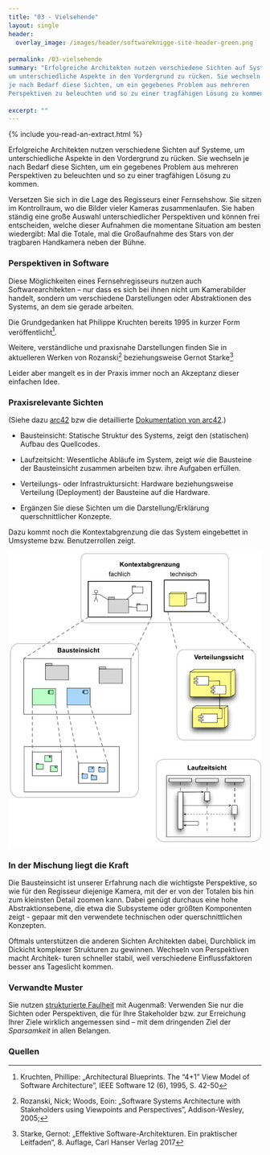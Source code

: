 ```yaml
---
title: "03 - Vielsehende"
layout: single
header:
  overlay_image: /images/header/softwareknigge-site-header-green.png

permalink: /03-vielsehende
summary: "Erfolgreiche Architekten nutzen verschiedene Sichten auf Systeme,
um unterschiedliche Aspekte in den Vordergrund zu rücken. Sie wechseln
je nach Bedarf diese Sichten, um ein gegebenes Problem aus mehreren
Perspektiven zu beleuchten und so zu einer tragfähigen Lösung zu kommen."

excerpt: ""
---
```

{% include you-read-an-extract.html %}

Erfolgreiche Architekten nutzen verschiedene Sichten auf Systeme,
um unterschiedliche Aspekte in den Vordergrund zu rücken. Sie wechseln
je nach Bedarf diese Sichten, um ein gegebenes Problem aus mehreren
Perspektiven zu beleuchten und so zu einer tragfähigen Lösung zu kommen.

Versetzen Sie sich in die Lage des Regisseurs einer Fernsehshow. Sie sitzen im Kontrollraum, wo die Bilder vieler Kameras zusammenlaufen. Sie haben ständig eine große Auswahl unterschiedlicher Perspektiven und können frei entscheiden, welche dieser Aufnahmen die momentane Situation am besten wiedergibt: Mal die Totale, mal die Großaufnahme des Stars von der tragbaren Handkamera neben der Bühne.

### Perspektiven in Software
Diese Möglichkeiten eines Fernsehregisseurs nutzen auch Softwarearchitekten – nur dass es sich bei ihnen nicht um Kamerabilder handelt, sondern um verschiedene Darstellungen oder Abstraktionen des Systems, an dem sie gerade arbeiten.

Die Grundgedanken hat Philippe Kruchten bereits 1995 in kurzer Form
veröffentlicht[^kruchten].

Weitere, verständliche und praxisnahe Darstellungen finden Sie in aktuelleren Werken von Rozanski[^rozanski] beziehungsweise Gernot Starke[^esa]

Leider aber mangelt es in der Praxis immer noch an Akzeptanz dieser einfachen Idee.

### Praxisrelevante Sichten

(Siehe dazu [arc42](https://arc42.org) bzw die
  detaillierte [Dokumentation von arc42](https://docs.arc42.org).)

* Bausteinsicht: Statische Struktur des Systems, zeigt den (statischen) Aufbau des Quellcodes.

* Laufzeitsicht: Wesentliche Abläufe im System, zeigt _wie_ die Bausteine der Bausteinsicht zusammen arbeiten bzw. ihre Aufgaben erfüllen.

* Verteilungs- oder Infrastruktursicht: Hardware beziehungsweise Verteilung
(Deployment) der Bausteine auf die Hardware.

* Ergänzen Sie diese Sichten um die Darstellung/Erklärung querschnittlicher Konzepte.

Dazu kommt noch die Kontextabgrenzung die das System eingebettet in Umsysteme
bzw. Benutzerrollen zeigt.  

![Wichtige Perspektiven](/images/03-perspektiven.jpg)


### In der Mischung liegt die Kraft
Die Bausteinsicht ist unserer Erfahrung nach die wichtigste Perspektive, so wie für den Regisseur diejenige Kamera, mit der er von der Totalen bis hin zum kleinsten Detail zoomen kann. Dabei genügt durchaus eine hohe Abstraktionsebene, die etwa die Subsysteme oder größten Komponenten zeigt - gepaar mit den verwendete technischen oder querschnittlichen Konzepten.

Oftmals unterstützen die anderen Sichten Architekten dabei, Durchblick im Dickicht komplexer Strukturen zu gewinnen. Wechseln von Perspektiven macht Architek- turen schneller stabil, weil verschiedene Einflussfaktoren besser ans Tageslicht kommen.


### Verwandte Muster
Sie nutzen [strukturierte Faulheit](/04-strukturierte-faulheit) mit Augenmaß: Verwenden Sie nur die Sichten oder Perspektiven, die für Ihre Stakeholder bzw. zur Erreichung Ihrer Ziele wirklich angemessen sind – mit dem dringenden Ziel der _Sparsamkeit_ in allen Belangen.

### Quellen

[^kruchten]: Kruchten, Phillipe: „Architectural Blueprints. The “4+1” View Model of Software Architecture”, IEEE Software 12 (6), 1995, S. 42-50

[^rozanski]: Rozanski, Nick; Woods, Eoin: „Software Systems Architecture with Stakeholders using Viewpoints and Perspectives”, Addison-Wesley, 2005;

[^esa]: Starke, Gernot: „Effektive Software-Architekturen. Ein praktischer Leitfaden“, 8. Auflage, Carl Hanser Verlag 2017
